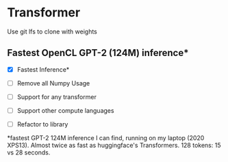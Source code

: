 # Transformer
Use git lfs to clone with weights
## Fastest OpenCL GPT-2 (124M) inference*
- [x] Fastest Inference*

- [ ] Remove all Numpy Usage

- [ ] Support for any transformer

- [ ] Support other compute languages

- [ ] Refactor to library

  

*fastest GPT-2 124M inference I can find, running on my laptop (2020 XPS13). Almost twice as fast as huggingface's Transformers. 128 tokens: 15 vs 28 seconds.
